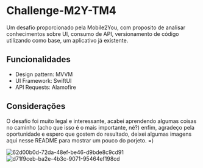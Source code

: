 
# Challenge-M2Y-TM4

Um desafio proporcionado pela Mobile2You, com proposito de analisar conhecimentos sobre UI, consumo de API, versionamento de código utilizando como base, um aplicativo já existente.

## Funcionalidades

- Design pattern: MVVM
- UI Framework: SwiftUI
- API Requests: Alamofire

## Considerações

O desafio foi muito legal e interessante, acabei aprendendo algumas coisas no caminho (acho que isso é o mais importante, né?) enfim, agradeço pela oportunidade e espero que gostem do resultado, deixei algumas imagens aqui nesse README para mostrar um pouco do porjeto. =)

![62d00b0d-72da-48ef-be46-d9bde8c9cd91](https://user-images.githubusercontent.com/30760595/150835307-22315b69-d7c3-41e9-b9b6-1cb1fc1d5381.jpg)
![d71f9ceb-ba2e-4b3c-9071-95464ef198cd](https://user-images.githubusercontent.com/30760595/150835318-0a69f5e0-1269-44b8-a164-e24b531ffc02.jpg)
